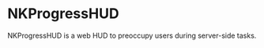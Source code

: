 NKProgressHUD
=============

NKProgressHUD is a web HUD to preoccupy users during server-side tasks.